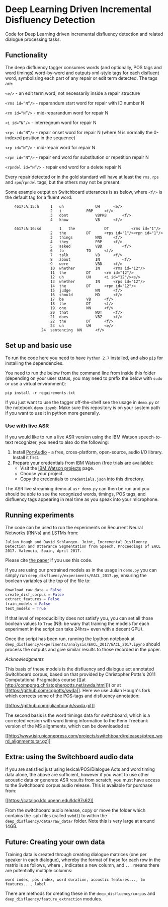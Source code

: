 # Deep Learning Driven Incremental Disfluency Detection

Code for Deep Learning driven incremental disfluency detection and related dialogue processing tasks.

## Functionality ##

The deep disfluency tagger consumes words (and optionally, POS tags and word timings) word-by-word and outputs xml-style tags for each disfluent word, symbolising each part of any repair or edit term detected. The tags are:

`<e/>` - an edit term word, not necessarily inside a repair structure

`<rms id=“N”/>` - reparandum start word for repair with ID number N

`<rm id=“N”/>` - mid-reparandum word for repair N

`<i id=“N”/>` - interregnum word for repair N

`<rps id=“N”/>` - repair onset word for repair N (where N is normally the 0-indexed position in the sequence)

`<rp id=“N”/>` - mid-repair word for repair N

`<rpn id=“N”/>` - repair end word for substitution or repetition repair N

`<rpndel id=“N”/>` - repair end word for a delete repair N

Every repair detected or in the gold standard will have at least the `rms`, `rps` and `rpn`/`rpndel` tags, but the others may not be present.

Some example output on Switchboard utterances is as below, where `<f/>` is the default tag for a fluent word:

```
	4617:A:15:h		1	uh          	UH	    <e/>
    				2	i	        PRP	    <f/>
    				3	dont	    	VBPRB	    <f/>
    				4	know	    	VB	    <f/>
    				
	4617:A:16:sd		1	the         	DT          <rms id="1"/>
    				2	the	        DT	    <rps id="1"/><rpn id="1"/>
    				3	things	    	NNS	    <f/>
    				4	they	    	PRP	    <f/>
    				5	asked	    	VBD         <f/>
    				6	to	        TO	    <f/>
    				7	talk	    	VB	    <f/>
    				8	about	    	IN          <f/>
    				9	were	    	VBD	    <f/>
    				10	whether	    	IN	    <rms id="12"/>
    				11	the	        DT	    <rm id="12"/>
    				12	uh	        UH	    <i id="12"/><e/>
    				13	whether	    	IN	    <rps id="12"/>
    				14	the	        DT	    <rpn id="12"/>
    				15	judge	    	NN	    <f/>
    				16	should	    	MD	    <f/>
    				17	be	        VB	    <f/>
    				18	the	        DT	    <f/>
    				19	one	        NN	    <f/>
    				20	that	    	WDT	    <f/>
    				21	does	    	VBZ	    <f/>
    				22	the	        DT	    <f/>
    				23	uh	        UH	    <e/>
				24	sentencing	NN	    <f/>
```

## Set up and basic use ##

To run the code here you need to have `Python 2.7` installed, and also [`pip`](https://pip.readthedocs.org/en/1.1/installing.html) for installing the dependencies.

You need to run the below from the command line from inside this folder (depending on your user status, you may need to prefix the below with `sudo` or use a virtual environment):

`pip install -r requirements.txt`

If you just want to use the tagger off-the-shelf see the usage in `demo.py` or the notebook `demo.ipynb`.
Make sure this repository is on your system path if you want to use it in python more generally.

### Use with live ASR ###

If you would like to run a live ASR version using the IBM Watson speech-to-text recognizer, you need to also do the following: 

1. Install [PortAudio](http://www.portaudio.com/) - a free, cross-platform, open-source, audio I/O library. Install it first.
2. Prepare your credentials from IBM Watson (free trials are available):
   * Visit the [IBM Watson projects](https://console.bluemix.net/developer/watson/projects) page.
   * Choose your project.
   * Copy the credentials to `credentials.json` into this directory.

The ASR live streaming demo at `asr_demo.py` can then be run and you should be able to see the recognized words, timings, POS tags, and disfluency tags appearing in real time as you speak into your microphone.


## Running experiments ##

The code can be used to run the experiments on Recurrent Neural Networks (RNNs) and LSTMs from:

```
Julian Hough and David Schlangen. Joint, Incremental Disfluency Detection and Utterance Segmentation from Speech. Proceedings of EACL 2017. Valencia, Spain, April 2017.
```

Please cite [the paper](http://aclweb.org/anthology/E17-1031) if you use this code.

If you are using our pretrained models as in the usage in `demo.py` you can simply run `deep_disfluency/experiments/EACL_2017.py`, ensuring the boolean variables at the top of the file to:

```python
download_raw_data = False
create_disf_corpus = False
extract_features = False
train_models = False
test_models = True
```

If that level of reproducibility does not satisfy you, you can set all those boolean values to `True` (NB: be wary that training the models for each experiment in the script can take 24hrs+ even with a decent GPU).

Once the script has been run, running the Ipython notebook at `deep_disfluency/experiments/analysis/EACL_2017/EACL_2017.ipynb` should process the outputs and give similar results to those recorded in the paper.

*Acknowledgments*

This basis of these models is the disfluency and dialogue act annotated Switchboard corpus, based on that provided by Christopher Potts's 2011 Computational Pragmatics course ([[at http://compprag.christopherpotts.net/swda.html]]) or at [[https://github.com/cgpotts/swda]]. Here we use Julian Hough's fork which corrects some of the POS-tags and disfluency annotation:

[[https://github.com/julianhough/swda.git]]

The second basis is the word timings data for switchboard, which is a corrected version with word timing information to the Penn Treebank version of the MS alignments, which can be downloaded at:

[[http://www.isip.piconepress.com/projects/switchboard/releases/ptree_word_alignments.tar.gz]]

## Extra: using the Switchboard audio data ##

If you are satisfied just using lexical/POS/Dialogue Acts and word timing data alone, the above are sufficient, however if you want to use other acoustic data or generate ASR results from scratch, you must have access to the Switchboard corpus audio release. This is available for purchase from:

[[https://catalog.ldc.upenn.edu/ldc97s62]]

From the switchboard audio release, copy or move the folder which contains the .sph files (called `swbd1`) to within the `deep_disfluency/data/raw_data/` folder. Note this is very large at around 14GB.

## Future: Creating your own data ##

Training data is created through creating dialogue matrices (one per speaker in each dialogue), whereby the format of these for each row in the matrix is as follows, where `,` indicates a new column, and `...` means there are potentially multiple columns:

`word index, pos index, word duration, acoustic features..., lm features..., label`

There are methods for creating these in the `deep_disfluency/corpus` and `deep_disfluency/feature_extraction` modules.















